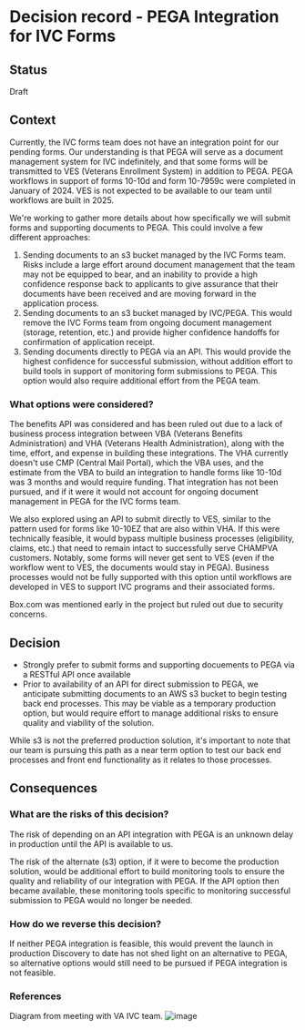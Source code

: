 
# Decision record - PEGA Integration for IVC Forms

## Status

Draft

## Context

Currently, the IVC forms team does not have an integration point for our pending forms. Our understanding is that PEGA will serve as a document management system for IVC indefinitely, and that some forms will be transmitted to VES (Veterans Enrollment System) in addition to PEGA. PEGA workflows in support of forms 10-10d and form 10-7959c were completed in January of 2024. VES is not expected to be available to our team until workflows are built in 2025.

We're working to gather more details about how specifically we will submit forms and supporting documents to PEGA. This could involve a few different approaches:
1. Sending documents to an s3 bucket managed by the IVC Forms team. Risks include a large effort around document management that the team may not be equipped to bear, and an inability to provide a high confidence response back to applicants to give assurance that their documents have been received and are moving forward in the application process. 
2. Sending documents to an s3 bucket managed by IVC/PEGA. This would remove the IVC Forms team from ongoing document management (storage, retention, etc.) and provide higher confidence handoffs for confirmation of application receipt.
3. Sending documents directly to PEGA via an API. This would provide the highest confidence for successful submission, without addition effort to build tools in support of monitoring form submissions to PEGA. This option would also require additional effort from the PEGA team.

### What options were considered?

The benefits API was considered and has been ruled out due to a lack of business process integration between VBA (Veterans Benefits Administration) and VHA (Veterans Health Administration), along with the time, effort, and expense in building these integrations. The VHA currently doesn't use CMP (Central Mail Portal), which the VBA uses, and the estimate from the VBA to build an integration to handle forms like 10-10d was 3 months and would require funding. That integration has not been pursued, and if it were it would not account for ongoing document management in PEGA for the IVC forms team.

We also explored using an API to submit directly to VES, similar to the pattern used for forms like 10-10EZ that are also within VHA. If this were technically feasible, it would bypass multiple business processes (eligibility, claims, etc.) that need to remain intact to successfully serve CHAMPVA customers. Notably, some forms will never get sent to VES (even if the workflow went to VES, the documents would stay in PEGA). Business processes would not be fully supported with this option until workflows are developed in VES to support IVC programs and their associated forms.

Box.com was mentioned early in the project but ruled out due to security concerns.

## Decision

- Strongly prefer to submit forms and supporting docuements to PEGA via a RESTful API once available
- Prior to availability of an API for direct submission to PEGA, we anticipate submitting documents to an AWS s3 bucket to begin testing back end processes. This may be viable as a temporary production option, but would require effort to manage additional risks to ensure quality and viability of the solution.

While s3 is not the preferred production solution, it's important to note that our team is pursuing this path as a near term option to test our back end processes and front end functionality as it relates to those processes.


## Consequences

### What are the risks of this decision?

The risk of depending on an API integration with PEGA is an unknown delay in production until the API is available to us.

The risk of the alternate (s3) option, if it were to become the production solution, would be additional effort to build monitoring tools to ensure the quality and reliability of our integration with PEGA. If the API option then became available, these monitoring tools specific to monitoring successful submission to PEGA would no longer be needed.

### How do we reverse this decision?

If neither PEGA integration is feasible, this would prevent the launch in production  Discovery to date has not shed light on an alternative to PEGA, so alternative options would still need to be pursued if PEGA integration is not feasible.

### References
Diagram from meeting with VA IVC team.
![image](https://github.com/department-of-veterans-affairs/va.gov-team/assets/1290901/25e19a40-6367-49bf-8461-8311e3870062)
